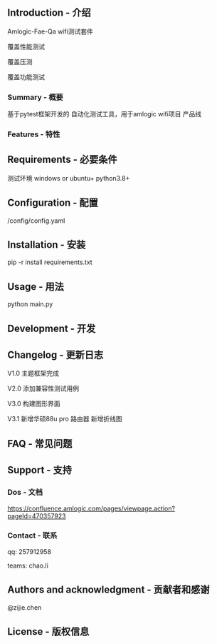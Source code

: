 ## Introduction - 介绍Amlogic-Fae-Qa wifi测试套件覆盖性能测试覆盖压测覆盖功能测试### Summary - 概要基于pytest框架开发的 自动化测试工具，用于amlogic wifi项目 产品线### Features - 特性## Requirements - 必要条件测试环境 windows or ubuntu+ python3.8+ ## Configuration - 配置/config/config.yaml## Installation - 安装pip -r install requirements.txt## Usage - 用法python main.py## Development - 开发## Changelog - 更新日志V1.0  主题框架完成V2.0  添加兼容性测试用例V3.0  构建图形界面V3.1 新增华硕88u pro 路由器新增折线图## FAQ - 常见问题## Support - 支持### Dos - 文档https://confluence.amlogic.com/pages/viewpage.action?pageId=470357923### Contact - 联系qq: 257912958teams: chao.li## Authors and acknowledgment - 贡献者和感谢@zijie.chen## License - 版权信息